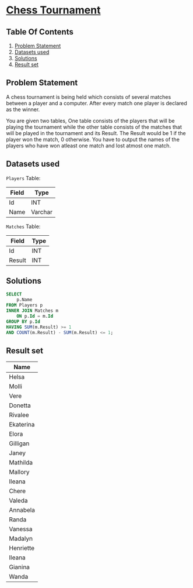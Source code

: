 # [Chess Tournament](https://www.interviewbit.com/problems/chess-tournament/)

## Table Of Contents
1. [Problem Statement](#problem-statement)
2. [Datasets used](#datasets-used)
3. [Solutions](#solutions)
4. [Result set](#result-set)

## Problem Statement

A chess tournament is being held which consists of several matches between a player and a computer. After every match one player is declared as the winner.

You are given two tables, One table consists of the players that will be playing the tournament while the other table consists of the matches that will be played in the tournament and its Result. The Result would be 1 if the player won the match, 0 otherwise. You have to output the names of the players who have won atleast one match and lost atmost one match.

## Datasets used

```Players``` Table:

| Field | Type    |
| ----- | ------- |
| Id    | INT     |
| Name  | Varchar |

```Matches``` Table:

| Field  | Type |
| ------ | ---- |
| Id     | INT  |
| Result | INT  |

## Solutions

```sql
SELECT
    p.Name
FROM Players p
INNER JOIN Matches m
    ON p.Id = m.Id
GROUP BY p.Id
HAVING SUM(m.Result) >= 1
AND COUNT(m.Result) - SUM(m.Result) <= 1;
```

## Result set

| **Name**  |
| --------- |
| Helsa     |
| Molli     |
| Vere      |
| Donetta   |
| Rivalee   |
| Ekaterina |
| Elora     |
| Gilligan  |
| Janey     |
| Mathilda  |
| Mallory   |
| Ileana    |
| Chere     |
| Valeda    |
| Annabela  |
| Randa     |
| Vanessa   |
| Madalyn   |
| Henriette |
| Ileana    |
| Gianina   |
| Wanda     |